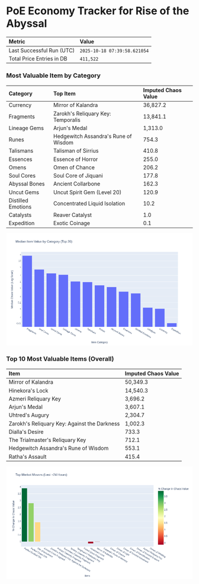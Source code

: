 # PoE Economy Tracker for Rise of the Abyssal

<!-- START_MAINTENANCE -->
| Metric | Value |
|:---|:---|
| Last Successful Run (UTC) | `2025-10-18 07:39:58.621054` |
| Total Price Entries in DB | `411,522` |

<!-- END_MAINTENANCE -->

<!-- START_DATAFRAME_DEBUG -->
<!-- END_DATAFRAME_DEBUG -->

<!-- START_CATEGORY_ANALYSIS -->
### Most Valuable Item by Category
| Category | Top Item | Imputed Chaos Value |
| :--- | :--- | :--- |
| Currency | Mirror of Kalandra | 36,827.2 |
| Fragments | Zarokh's Reliquary Key: Temporalis | 13,841.1 |
| Lineage Gems | Arjun's Medal | 1,313.0 |
| Runes | Hedgewitch Assandra's Rune of Wisdom | 754.3 |
| Talismans | Talisman of Sirrius | 410.8 |
| Essences | Essence of Horror | 255.0 |
| Omens | Omen of Chance | 206.2 |
| Soul Cores | Soul Core of Jiquani | 177.8 |
| Abyssal Bones | Ancient Collarbone | 162.3 |
| Uncut Gems | Uncut Spirit Gem (Level 20) | 120.9 |
| Distilled Emotions | Concentrated Liquid Isolation | 10.2 |
| Catalysts | Reaver Catalyst | 1.0 |
| Expedition | Exotic Coinage | 0.1 |


![Category Analysis Chart](charts/category_analysis.png)
<!-- END_ANALYSIS -->

<!-- START_ANALYSIS -->
### Top 10 Most Valuable Items (Overall)
| Item | Imputed Chaos Value |
| :--- | :--- |
| Mirror of Kalandra | 50,349.3 |
| Hinekora's Lock | 14,540.3 |
| Azmeri Reliquary Key | 3,696.2 |
| Arjun's Medal | 3,607.1 |
| Uhtred's Augury | 2,304.7 |
| Zarokh's Reliquary Key: Against the Darkness | 1,002.3 |
| Dialla's Desire | 733.3 |
| The Trialmaster's Reliquary Key | 712.1 |
| Hedgewitch Assandra's Rune of Wisdom | 553.1 |
| Ratha's Assault | 415.4 |


![Market Movers Chart](charts/market_movers.png)
<!-- END_ANALYSIS -->
